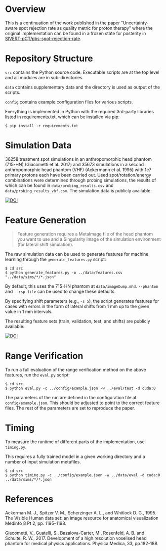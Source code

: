# Overview

This is a continuation of the work published in the paper
"Uncertainty-aware spot rejection rate as quality metric for proton therapy"
where the original implementation can be found in a frozen state for posterity in
[SIVERT-pCT/pbs-spot-rejection-rate](https://github.com/SIVERT-pCT/pbs-spot-rejection-rate).

# Repository Structure

`src` contains the Python source code. Executable scripts are at the top level and all modules are in sub-directories.

`data` contains supplementary data and the directory is used as output of the scripts.

`config` contains example configuration files for various scripts.

Everything is implemented in Python with the required 3rd-party libraries listed in requirements.txt, which can be
installed via pip:

    $ pip install -r requirements.txt

# Simulation Data

36258 treatment spot simulations in an anthropomorphic head phantom (715-HN) (Giacometti et al. 2017)
and 35673 simulations in a second anthropomorphic head phantom (VHF) (Ackermann et al. 1995)
with 1e7 primary protons each have been carried out.
Used spot/rotation/energy combinations were determined through probing simulations,
the results of which can be found in `data/probing_results.csv` and `data/probing_results_vhf.csv`.
The simulation data is publicly available:

[![DOI](https://zenodo.org/badge/DOI/10.5281/zenodo.8192778.svg)](https://doi.org/10.5281/zenodo.8192778)

# Feature Generation

> Feature generation requires a MetaImage file of the head phantom you want to use
> and a Singularity image of the simulation environment (for lateral shift simulation).

The raw simulation data can be used to generate features for machine learning through the `generate_features.py` script:

    $ cd src
    $ python generate_features.py -o ../data/features.csv "../data/sims/*/*.json"

By default, this uses the 715-HN phantom at `data/imageDump.mhd`. `--phantom` and `--rsp-file` can be used to change
these defaults.

By specifying shift parameters (e.g., `-s 5`), the script generates features for cases with errors in the form of
lateral shifts from 1 mm up to the given value in 1 mm intervals.

The resulting feature sets (train, validation, test, and shifts) are publicly available:

[![DOI](https://zenodo.org/badge/DOI/10.5281/zenodo.8192513.svg)](https://doi.org/10.5281/zenodo.8192513)

# Range Verification

To run a full evaluation of the range verification method on the above features, run the `eval.py` script:

    $ cd src
    $ python eval.py -c ../config/example.json -w ../eval/test -d cuda:0

The parameters of the run are defined in the configuration file at `config/example.json`. This should be adjusted
to point to the correct feature files. The rest of the parameters are set to reproduce the paper.

# Timing

To measure the runtime of different parts of the implementation, use `timing.py`.

This requires a fully trained model in a given working directory and a number of input simulation metafiles.

    $ cd src
    $ python timing.py -c ../config/example.json -w ../data/eval -d cuda:0 ../data/sims/*/*.json

# References

Ackerman M. J., Spitzer V. M., Scherzinger A. L., and Whitlock D. G., 1995.
The Visible Human data set: an image resource for anatomical visualization
Medinfo 8 Pt 2, pp. 1195–1198.

Giacometti, V., Guatelli, S., Bazalova-Carter, M., Rosenfeld, A. B. and Schulte, R. W., 2017.
Development of a high resolution voxelised head phantom for medical physics applications.
Physica Medica, 33, pp.182-188.
